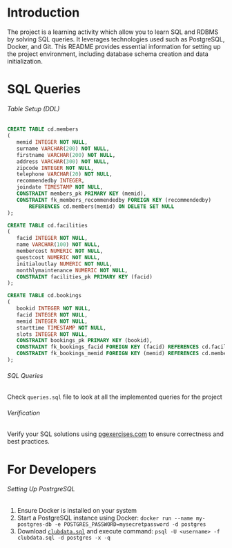 # Introduction
The project is a learning activity which allow you to learn SQL and RDBMS by solving SQL queries. It leverages technologies used such as PostgreSQL, Docker, and Git. This README provides essential information for setting up the project environment, including database schema creation and data initialization.

# SQL Queries

###### Table Setup (DDL)
```sql
CREATE TABLE cd.members
(
   memid INTEGER NOT NULL,
   surname VARCHAR(200) NOT NULL,
   firstname VARCHAR(200) NOT NULL,
   address VARCHAR(300) NOT NULL,
   zipcode INTEGER NOT NULL,
   telephone VARCHAR(20) NOT NULL,
   recommendedby INTEGER,
   joindate TIMESTAMP NOT NULL,
   CONSTRAINT members_pk PRIMARY KEY (memid),
   CONSTRAINT fk_members_recommendedby FOREIGN KEY (recommendedby)
       REFERENCES cd.members(memid) ON DELETE SET NULL
);

CREATE TABLE cd.facilities
(
   facid INTEGER NOT NULL,
   name VARCHAR(100) NOT NULL,
   membercost NUMERIC NOT NULL,
   guestcost NUMERIC NOT NULL,
   initialoutlay NUMERIC NOT NULL,
   monthlymaintenance NUMERIC NOT NULL,
   CONSTRAINT facilities_pk PRIMARY KEY (facid)
);

CREATE TABLE cd.bookings
(
   bookid INTEGER NOT NULL,
   facid INTEGER NOT NULL,
   memid INTEGER NOT NULL,
   starttime TIMESTAMP NOT NULL,
   slots INTEGER NOT NULL,
   CONSTRAINT bookings_pk PRIMARY KEY (bookid),
   CONSTRAINT fk_bookings_facid FOREIGN KEY (facid) REFERENCES cd.facilities(facid),
   CONSTRAINT fk_bookings_memid FOREIGN KEY (memid) REFERENCES cd.members(memid)
);
```

###### SQL Queries

Check `queries.sql` file to look at all the implemented queries for the project

###### Verification

Verify your SQL solutions using [pgexercises.com](pgexercises.com) to ensure correctness and best practices.

# For Developers

###### Setting Up PostrgreSQL

1. Ensure Docker is installed on your system
2. Start a PostgreSQL instance using Docker: `docker run --name my-postgres-db -e POSTGRES_PASSWORD=mysecretpassword -d postgres
`
3. Download [`clubdata.sql`](https://file.notion.so/f/f/4bb008e8-7ec5-4576-a6da-d22513aa22fa/74039e94-0a7b-44af-8590-505f9c690a5d/clubdata.sql?id=f74ad507-e652-4586-9d45-427273bd7c77&table=block&spaceId=4bb008e8-7ec5-4576-a6da-d22513aa22fa&expirationTimestamp=1719619200000&signature=y3YObe0VLNYKD21qqiz-SH7esf7Xt_5iSq-zV5JtwgE&downloadName=clubdata.sql) and execute command: `psql -U <username> -f clubdata.sql -d postgres -x -q`
